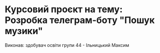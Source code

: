 # Курсовий проєкт на тему: Розробка телеграм-боту "Пошук музики"
Виконав: здобувач освіти групи 44 - Ільницький Максим
